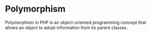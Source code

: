 # Polymorphism
Polymorphism in PHP is an object-oriented programming concept that allows an object to adopt information from its parent classes.
